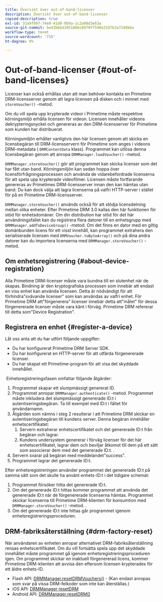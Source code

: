 ```yaml
---
title: Översikt över out-of-band-licenser
description: Översikt över out-of-band-licenser
copied-description: true
exl-id: 31a9f097-74e8-41d0-9b9a-1c2a08d3e63a
source-git-commit: be43bbbd1051886c8979ff590a3197b2a7249b6a
workflow-type: tm+mt
source-wordcount: '715'
ht-degree: 0%

---
```


# Out-of-band-licenser {#out-of-band-licenses}

Licenser kan också erhållas utan att man behöver kontakta en Primetime DRM-licensserver genom att lagra licensen på disken och i minnet med `storeVoucher()` -metod.

Om du vill spela upp krypterade videor i Primetime måste respektive körningsmiljö erhålla licensen för videon. Licensen innehåller videons dekrypteringsnyckel och genereras av den DRM-licensserver för Primetime som kunden har distribuerat.

Körningsmiljön erhåller vanligtvis den här licensen genom att skicka en licensbegäran till DRM-licensservern för Primetime som anges i videons DRM-metadata ( `DRMContentData` klass). Programmet kan utlösa denna licensbegäran genom att anropa `DRMManager.loadVoucher()` -metod.

`DRMManager.storeVoucher()` gör att programmet kan skicka licenser som det har fått utan band. Körningsmiljön kan sedan hoppa över licensförfrågningsprocessen och använda de vidarebefordrade licenserna för att spela upp krypterade videofilmer. Licensen måste fortfarande genereras av Primetimes DRM-licensserver innan den kan hämtas utan band. Du kan dock välja att lagra licenserna på valfri HTTP-server i stället för på en Primetime DRM-licensserver.

`DRMManager.storeVoucher()` används också för att stödja licensdelning mellan olika enheter. Efter Primetime DRM 3.0 kallas den här funktionen för stöd för enhetsdomäner. Om din distribution har stöd för det här användningsfallet kan du registrera flera datorer till en enhetsgrupp med `DRMManager.addToDeviceGroup()` -metod. Om det finns en dator med en giltig domänbunden licens för ett visst innehåll, kan programmet extrahera den serialiserade licensen med `DRMVoucher.toByteArray()` och på dina andra datorer kan du importera licenserna med `DRMManager.storeVoucher()` -metod.

## Om enhetsregistrering {#about-device-registration}

Alla Primetime DRM-licenser måste vara bundna till en slutenhet när de skapas. Bindning är den kryptografiska processen som innebär att endast en viss enhet kan använda licensen. Detta är nödvändigt för att förhindra&quot;svävande licenser&quot; som kan användas av valfri enhet. För Primetime DRM att&quot;förgenerera&quot; licenser innebär detta att&quot;målet&quot; för dessa förgenererade licenser måste vara känt i förväg. Primetime DRM refererar till detta som&quot;Device Registration&quot;.

## Registrera en enhet {#register-a-device}

Låt oss anta att du har utfört följande uppgifter:

* Du har konfigurerat Primetime DRM Server SDK.
* Du har konfigurerat en HTTP-server för att utfärda förgenererade licenser.
* Du har skapat ett Primetime-program för att visa det skyddade innehållet.

 Enhetsregistreringsfasen omfattar följande åtgärder:

1. Programmet skapar ett slumpmässigt genererat ID.
1. Programmet anropar `DRMManager.authenticate()` -metod. Programmet måste inkludera det slumpmässigt genererade ID:t i autentiseringsbegäran. Ta till exempel med ID:t i fältet för användarnamn.
1. Åtgärden som nämns i steg 2 resulterar i att Primetime DRM skickar en autentiseringsbegäran till kundens server. Denna begäran innehåller enhetscertifikatet:
   1. Servern extraherar enhetscertifikatet och det genererade ID:t från begäran och lagrar.
   1. Kundens undersystem genererar i förväg licenser för det här enhetscertifikatet, lagrar dem och beviljar åtkomst till dem på ett sätt som associerar dem med det genererade ID:t. .
1. Servern svarar på begäran med meddelandet&quot;success&quot;.
1. Programmet lagrar det genererade ID:t.

Efter enhetsregistreringen använder programmet det genererade ID:t på samma sätt som det skulle ha använt enhets-ID:t i det tidigare schemat:
1. Programmet försöker hitta det genererade ID:t.
1. Om det genererade ID:t hittas kommer programmet att använda det genererade ID:t när de förgenererade licenserna hämtas. Programmet skickar licenserna till Primetime DRM-klienten för konsumtion med `DRMManager.storeVoucher()` -metod. .
1. Om det genererade ID:t inte hittas går programmet igenom enhetsregistreringsproceduren.

## DRM-fabriksåterställning {#drm-factory-reset}

När användaren av enheten anropar alternativet DRM-fabriksåterställning rensas enhetscertifikatet. Om du vill fortsätta spela upp det skyddade innehållet måste programmet gå igenom enhetsregistreringsproceduren igen. Om programmet skickar en inaktuell förgenererad licens, kommer Primetime DRM-klienten att avvisa den eftersom licensen krypterades för ett äldre enhets-ID.

* Flash API: [DRMManager.resetDRMVouchers()](https://help.adobe.com/en_US/FlashPlatform/reference/actionscript/3/flash/net/drm/DRMManager.html#resetDRMVouchers()) - (Kan endast anropas som svar på vissa DRM-felkoder som inte kan återställas.)
* iOS API: [DRMManager resetDRM](https://help.adobe.com/en_US/primetime/api/drm-apis/client/ios/interface_d_r_m_manager.html#a0dd6c9662428583196e0419d3ea69446)
* Android API: [DRMManager.resetDRM()](https://help.adobe.com/en_US/primetime/api/drm-apis/client/android/com/adobe/ave/drm/DRMManager.html#resetDRM(com.adobe.ave.drm.DRMOperationErrorCallback,%20com.adobe.ave.drm.DRMOperationCompleteCallback))
